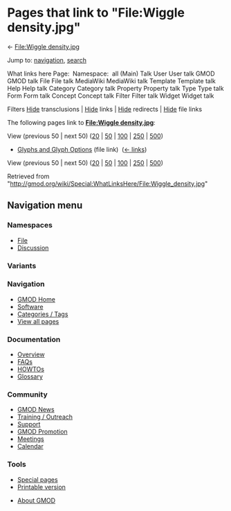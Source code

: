 <div id="mw-page-base" class="noprint">

</div>

<div id="mw-head-base" class="noprint">

</div>

<div id="content" class="mw-body" role="main">

<span id="top"></span>

<div id="mw-js-message" style="display:none;">

</div>



# <span dir="auto">Pages that link to "File:Wiggle density.jpg"</span>

<div id="bodyContent">

<div id="contentSub">

← [File:Wiggle
density.jpg](/wiki/File:Wiggle_density.jpg "File:Wiggle density.jpg")

</div>

<div id="jump-to-nav" class="mw-jump">

Jump to: [navigation](#mw-navigation), [search](#p-search)

</div>

<div id="mw-content-text">

What links here Page:  Namespace:  all (Main) Talk User User talk GMOD
GMOD talk File File talk MediaWiki MediaWiki talk Template Template talk
Help Help talk Category Category talk Property Property talk Type Type
talk Form Form talk Concept Concept talk Filter Filter talk Widget
Widget talk

Filters
[Hide](/mediawiki/index.php?title=Special:WhatLinksHere/File:Wiggle_density.jpg&hidetrans=1 "Special:WhatLinksHere/File:Wiggle density.jpg")
transclusions \|
[Hide](/mediawiki/index.php?title=Special:WhatLinksHere/File:Wiggle_density.jpg&hidelinks=1 "Special:WhatLinksHere/File:Wiggle density.jpg")
links \|
[Hide](/mediawiki/index.php?title=Special:WhatLinksHere/File:Wiggle_density.jpg&hideredirs=1 "Special:WhatLinksHere/File:Wiggle density.jpg")
redirects \|
[Hide](/mediawiki/index.php?title=Special:WhatLinksHere/File:Wiggle_density.jpg&hideimages=1 "Special:WhatLinksHere/File:Wiggle density.jpg")
file links

The following pages link to **[File:Wiggle
density.jpg](/wiki/File:Wiggle_density.jpg "File:Wiggle density.jpg")**:

View (previous 50 \| next 50)
([20](/mediawiki/index.php?title=Special:WhatLinksHere/File:Wiggle_density.jpg&limit=20 "Special:WhatLinksHere/File:Wiggle density.jpg")
\|
[50](/mediawiki/index.php?title=Special:WhatLinksHere/File:Wiggle_density.jpg&limit=50 "Special:WhatLinksHere/File:Wiggle density.jpg")
\|
[100](/mediawiki/index.php?title=Special:WhatLinksHere/File:Wiggle_density.jpg&limit=100 "Special:WhatLinksHere/File:Wiggle density.jpg")
\|
[250](/mediawiki/index.php?title=Special:WhatLinksHere/File:Wiggle_density.jpg&limit=250 "Special:WhatLinksHere/File:Wiggle density.jpg")
\|
[500](/mediawiki/index.php?title=Special:WhatLinksHere/File:Wiggle_density.jpg&limit=500 "Special:WhatLinksHere/File:Wiggle density.jpg"))

- [Glyphs and Glyph
  Options](/wiki/Glyphs_and_Glyph_Options "Glyphs and Glyph Options")
  (file link) ‎ <span class="mw-whatlinkshere-tools">([←
  links](/mediawiki/index.php?title=Special:WhatLinksHere&target=Glyphs+and+Glyph+Options "Special:WhatLinksHere"))</span>

View (previous 50 \| next 50)
([20](/mediawiki/index.php?title=Special:WhatLinksHere/File:Wiggle_density.jpg&limit=20 "Special:WhatLinksHere/File:Wiggle density.jpg")
\|
[50](/mediawiki/index.php?title=Special:WhatLinksHere/File:Wiggle_density.jpg&limit=50 "Special:WhatLinksHere/File:Wiggle density.jpg")
\|
[100](/mediawiki/index.php?title=Special:WhatLinksHere/File:Wiggle_density.jpg&limit=100 "Special:WhatLinksHere/File:Wiggle density.jpg")
\|
[250](/mediawiki/index.php?title=Special:WhatLinksHere/File:Wiggle_density.jpg&limit=250 "Special:WhatLinksHere/File:Wiggle density.jpg")
\|
[500](/mediawiki/index.php?title=Special:WhatLinksHere/File:Wiggle_density.jpg&limit=500 "Special:WhatLinksHere/File:Wiggle density.jpg"))

</div>

<div class="printfooter">

Retrieved from
"<http://gmod.org/wiki/Special:WhatLinksHere/File:Wiggle_density.jpg>"

</div>

<div id="catlinks" class="catlinks catlinks-allhidden">

</div>

<div class="visualClear">

</div>

</div>

</div>

<div id="mw-navigation">

## Navigation menu

<div id="mw-head">



<div id="left-navigation">

<div id="p-namespaces" class="vectorTabs" role="navigation"
aria-labelledby="p-namespaces-label">

### Namespaces

- <span id="ca-nstab-image"><a href="/wiki/File:Wiggle_density.jpg" accesskey="c"
  title="View the file page [c]">File</a></span>
- <span id="ca-talk"><a
  href="/mediawiki/index.php?title=File_talk:Wiggle_density.jpg&amp;action=edit&amp;redlink=1"
  accesskey="t"
  title="Discussion about the content page [t]">Discussion</a></span>

</div>

<div id="p-variants" class="vectorMenu emptyPortlet" role="navigation"
aria-labelledby="p-variants-label">

### 

### Variants[](#)

<div class="menu">

</div>

</div>

</div>

<div id="right-navigation">





</div>



</div>

</div>

</div>

<div id="mw-panel">

<div id="p-logo" role="banner">

<a href="/wiki/Main_Page"
style="background-image: url(http://gmod.org/images/GMOD-cogs.png);"
title="Visit the main page"></a>

</div>

<div id="p-Navigation" class="portal" role="navigation"
aria-labelledby="p-Navigation-label">

### Navigation

<div class="body">

- <span id="n-GMOD-Home">[GMOD Home](/wiki/Main_Page)</span>
- <span id="n-Software">[Software](/wiki/GMOD_Components)</span>
- <span id="n-Categories-.2F-Tags">[Categories /
  Tags](/wiki/Categories)</span>
- <span id="n-View-all-pages">[View all
  pages](/wiki/Special:AllPages)</span>

</div>

</div>

<div id="p-Documentation" class="portal" role="navigation"
aria-labelledby="p-Documentation-label">

### Documentation

<div class="body">

- <span id="n-Overview">[Overview](/wiki/Overview)</span>
- <span id="n-FAQs">[FAQs](/wiki/Category:FAQ)</span>
- <span id="n-HOWTOs">[HOWTOs](/wiki/Category:HOWTO)</span>
- <span id="n-Glossary">[Glossary](/wiki/Glossary)</span>

</div>

</div>

<div id="p-Community" class="portal" role="navigation"
aria-labelledby="p-Community-label">

### Community

<div class="body">

- <span id="n-GMOD-News">[GMOD News](/wiki/GMOD_News)</span>
- <span id="n-Training-.2F-Outreach">[Training /
  Outreach](/wiki/Training_and_Outreach)</span>
- <span id="n-Support">[Support](/wiki/Support)</span>
- <span id="n-GMOD-Promotion">[GMOD
  Promotion](/wiki/GMOD_Promotion)</span>
- <span id="n-Meetings">[Meetings](/wiki/Meetings)</span>
- <span id="n-Calendar">[Calendar](/wiki/Calendar)</span>

</div>

</div>

<div id="p-tb" class="portal" role="navigation"
aria-labelledby="p-tb-label">

### Tools

<div class="body">

- <span id="t-specialpages"><a href="/wiki/Special:SpecialPages" accesskey="q"
  title="A list of all special pages [q]">Special pages</a></span>
- <span id="t-print"><a
  href="/mediawiki/index.php?title=Special:WhatLinksHere/File:Wiggle_density.jpg&amp;printable=yes"
  rel="alternate" accesskey="p"
  title="Printable version of this page [p]">Printable version</a></span>

</div>

</div>

</div>

</div>

<div id="footer" role="contentinfo">

- <span id="footer-places-about">[About
  GMOD](/wiki/GMOD:About "GMOD:About")</span>

<!-- -->






</div>
